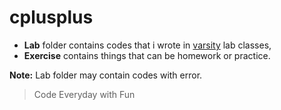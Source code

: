# cplusplus
* **Lab** folder contains codes that i wrote in [varsity](https://www.aiub.edu) lab classes, 
* **Exercise** contains things that can be homework or practice.

**Note:** Lab folder may contain codes with error.

> Code Everyday with Fun


